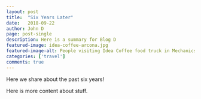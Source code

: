 ```yaml
---
layout: post
title:  "Six Years Later"
date:   2018-09-22
author: John D
page: post-single
description: Here is a summary for Blog D
featured-image: idea-coffee-arcona.jpg
featured-image-alt: People visiting Idea Coffee food truck in Mechanicsburg, PA
categories: ['travel']
comments: true
---
```


Here we share about the past six years!

Here is more content about stuff.
